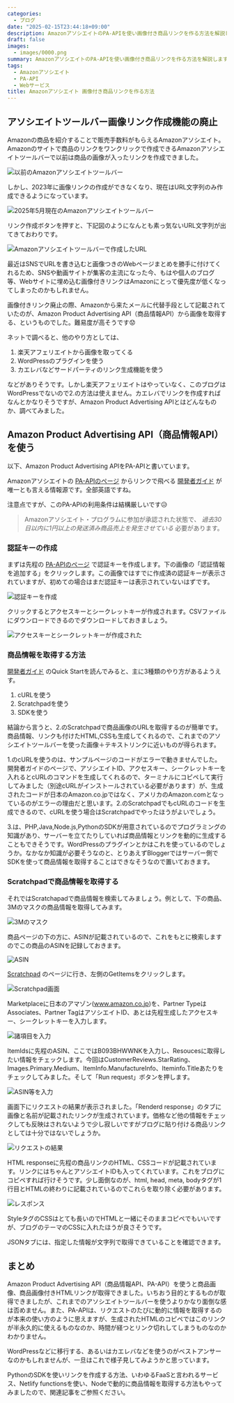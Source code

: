 ```yaml
---
categories:
  - ブログ
date: "2025-02-15T23:44:18+09:00"
description: AmazonアソシエイトのPA-APIを使い画像付き商品リンクを作る方法を解説します。一番簡単な方法としてScratchpadでリンクを作成し、ブログ等にコピペする方法をご紹介します。
draft: false
images:
  - images/0000.png
summary: AmazonアソシエイトのPA-APIを使い画像付き商品リンクを作る方法を解説します。一番簡単な方法としてScratchpadでリンクを作成し、ブログ等にコピペする方法をご紹介します。
tags:
  - Amazonアソシエイト
  - PA-API
  - Webサービス
title: Amazonアソシエイト 画像付き商品リンクを作る方法
---
```


## アソシエイトツールバー画像リンク作成機能の廃止

Amazonの商品を紹介することで販売手数料がもらえるAmazonアソシエイト。Amazonのサイトで商品のリンクをワンクリックで作成できるAmazonアソシエイトツールバーで以前は商品の画像が入ったリンクを作成できました。

![以前のAmazonアソシエイトツールバー](./images/0002.jpg)

しかし、2023年に画像リンクの作成ができなくなり、現在はURL文字列のみ作成できるようになっています。

![2025年5月現在のAmazonアソシエイトツールバー](./images/0002-1.png)

リンク作成ボタンを押すと、下記図のようになんとも素っ気ないURL文字列が出てきておわりです。

![Amazonアソシエイトツールバーで作成したURL](./images/0002-2.png)

最近はSNSでURLを書き込むと画像つきのWebページまとめを勝手に付けてくれるため、SNSや動画サイトが集客の主流になった今、もはや個人のブログ等、Webサイトに埋め込む画像付きリンクはAmazonにとって優先度が低くなってしまったのかもしれません。

画像付きリンク廃止の際、Amazonから来たメールに代替手段として記載されていたのが、Amazon Product Advertising
API（商品情報API）から画像を取得する、というものでした。難易度が高そうです😟

ネットで調べると、他のやり方としては、

1.  楽天アフェリエイトから画像を取ってくる
2.  WordPressのプラグインを使う
3.  カエレバなどサードパーティのリンク生成機能を使う

などがありそうです。しかし楽天アフェリエイトはやっていなく、このブログはWordPressでないので2.の方法は使えません。カエレバでリンクを作成すればなんとかなりそうですが、Amazon Product Advertising APIとはどんなものか、調べてみました。

## Amazon Product Advertising API（商品情報API）を使う

以下、Amazon Product Advertising APIをPA-APIと書いています。

Amazonアソシエイトの
[PA-APIのページ](https://affiliate.amazon.co.jp/assoc_credentials/home)
からリンクで飛べる
[開発者ガイド](https://webservices.amazon.com/paapi5/documentation/)
が唯一とも言える情報源です。全部英語ですね。

注意点ですが、このPA-APIの利用条件は結構厳しいです😥

> Amazonアソシエイト・プログラムに参加が承認された状態で、 *過去30日以内に1円以上の発送済み商品売上を発生させている* 必要があります。

### 認証キーの作成

まずは先程の
[PA-APIのページ](https://affiliate.amazon.co.jp/assoc_credentials/home)
で認証キーを作成します。下の画像の「認証情報を追加する」をクリックします。この画像ではすでに作成済の認証キーが表示されていますが、初めての場合はまだ認証キーは表示されていないはずです。

![認証キーを作成](./images/0003.jpg)

クリックするとアクセスキーとシークレットキーが作成されます。CSVファイルにダウンロードできるのでダウンロードしておきましょう。

![アクセスキーとシークレットキーが作成された](./images/0004.jpg)

### 商品情報を取得する方法

[開発者ガイド](https://webservices.amazon.com/paapi5/documentation/)
のQuick Startを読んでみると、主に3種類のやり方があるようえす。

1.  cURLを使う
2.  Scratchpadを使う
3.  SDKを使う

結論から言うと、2.のScratchpadで商品画像のURLを取得するのが簡単です。商品情報、リンクも付けたHTML,CSSも生成してくれるので、これまでのアソシエイトツールバーを使った画像＋テキストリンクに近いものが得られます。

1.のcURLを使うのは、サンプルページのコードがエラーで動きませんでした。開発者ガイドのページで、アソシエイトID、アクセスキー、シークレットキーを入れるとcURLのコマンドを生成してくれるので、ターミナルにコピペして実行してみました（別途cURLがインストールされている必要があります）が、生成されたコードが日本のAmazon.co.jpではなく、アメリカのAmazon.comとなっているのがエラーの理由だと思います。2.のScratchpadでもcURLのコードを生成できるので、cURLを使う場合はScratchpadでやったほうがよいでしょう。

3.は、PHP,Java,Node.js,PythonのSDKが用意されているのでプログラミングの知識があり、サーバーを立てたりしていれば商品情報とリンクを動的に生成することもできそうです。WordPressのプラグインとかはこれを使っているのでしょうか。なかなか知識が必要そうなのと、とりあえずBloggerではサーバー側でSDKを使って商品情報を取得することはできなそうなので置いておきます。

### Scratchpadで商品情報を取得する

それではScratchapadで商品情報を検索してみましょう。例として、下の商品、3Mのマスクの商品情報を取得してみます。

![3Mのマスク](./images/0011.jpg)

商品ページの下の方に、ASINが記載されているので、これをもとに検索しますのでこの商品のASINを記録しておきます。

![ASIN](./images/0010.jpg)

[Scratchpad](https://webservices.amazon.com/paapi5/scratchpad/index.html)
のページに行き、左側のGetItemsをクリックします。

![Scratchpad画面](./images/0007.jpg)

Marketplaceに日本のアマゾン(www.amazon.co.jp)を、Partner
TypeはAssociates、Partner
TagはアソシエイトID、あとは先程生成したアクセスキー、シークレットキーを入力します。

![諸項目を入力](./images/0008.jpg)

ItemIdsに先程のASIN、ここではB093BHWWNKを入力し、Resoucesに取得したい情報をチェックします。今回はCustomerReviews.StarRating、Images.Primary.Medium、ItemInfo.ManufactureInfo、Iteminfo.Titleあたりをチェックしてみました。そして「Run
request」ボタンを押します。

![ASIN等を入力](./images/0009.jpg)

画面下にリクエストの結果が表示されました。「Renderd
response」のタブに画像と名前が記載されたリンクが生成されています。価格など他の情報をチェックしても反映はされないようで少し寂しいですがブログに貼り付ける商品リンクとしては十分ではないでしょうか。

![リクエストの結果](./images/0012.jpg)

HTML
responseに先程の商品リンクのHTML、CSSコードが記載されています。リンクにはちゃんとアソシエイトIDも入ってくれています。これをブログにコピペすれば行けそうです。少し面倒なのが、html,
head, meta,
bodyタグが1行目とHTMLの終わりに記載されているのでこれらを取り除く必要があります。

![レスポンス](./images/0013.jpg)

StyleタグのCSSはとても長いのでHTMLと一緒にそのままコピペでもいいですが、ブログのテーマのCSSに入れたほうが良さそうです。

JSONタブには、指定した情報が文字列で取得できていることを確認できます。

## まとめ

Amazon Product Advertising
API（商品情報API、PA-API）を使うと商品画像、商品画像付きHTMLリンクが取得できました。いちおう目的とするものが取得できましたが、これまでのアソシエイトツールバーを使うよりかなり面倒な感は否めません。また、PA-APIは、リクエストのたびに動的に情報を取得するのが本来の使い方のように思えますが、生成されたHTMLのコピペではこのリンクが半永久的に使えるものなのか、時間が経つとリンク切れしてしまうものなのかわかりません。

WordPressなどに移行する、あるいはカエレバなどを使うのがベストアンサーなのかもしれませんが、一旦はこれで様子見してみようかと思っています。

PythonのSDKを使いリンクを作成する方法、いわゆるFaaSと言われるサービス、Netlify functionsを使い、Nodeで動的に商品情報を取得する方法もやってみましたので、関連記事をご参照ください。
